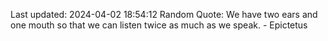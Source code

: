 Last updated: 2024-04-02 18:54:12
Random Quote: We have two ears and one mouth so that we can listen twice as much as we speak. - Epictetus